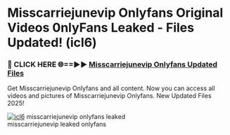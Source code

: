 # Misscarriejunevip Onlyfans Original Videos 0nlyFans Leaked - Files Updated! (icl6)

<h3>🔴 CLICK HERE 🌐==►► <a href="https://tinyurl.com/x26r9saj" rel="nofollow">Misscarriejunevip Onlyfans Updated Files</a></h3>

Get Misscarriejunevip Onlyfans and all content. Now you can access all videos and pictures of Misscarriejunevip Onlyfans. New Updated Files 2025!

[![icl6](https://i.imgur.com/LkgZPqh.gif)](https://tinyurl.com/x26r9saj)
misscarriejunevip onlyfans leaked<br>
misscarriejunevip leaked onlyfans